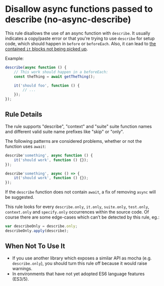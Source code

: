 # Disallow async functions passed to describe (no-async-describe)

This rule disallows the use of an async function with `describe`. It usually indicates a copy/paste error or that you're trying to use `describe` for setup code, which should happen in `before` or `beforeEach`. Also, it can lead to [the contained `it` blocks not being picked up](https://github.com/mochajs/mocha/issues/2975).

Example:

```js
describe(async function () {
    // This work should happen in a beforeEach:
    const theThing = await getTheThing();

    it('should foo', function () {
        // ...
    });
});
```

## Rule Details

The rule supports "describe", "context" and "suite" suite function names and different valid suite name prefixes like "skip" or "only".

The following patterns are considered problems, whether or not the function uses `await`:

```js
describe'something', async function () {
    it('should work', function () {});
});

describe'something', async () => {
    it('should work', function () {});
});
```

If the `describe` function does not contain `await`, a fix of removing `async` will be suggested.

This rule looks for every `describe.only`, `it.only`, `suite.only`, `test.only`, `context.only` and `specify.only` occurrences within the source code.
Of course there are some edge-cases which can’t be detected by this rule, eg.:

```js
var describeOnly = describe.only;
describeOnly.apply(describe);
```

## When Not To Use It

- If you use another library which exposes a similar API as mocha (e.g. `describe.only`), you should turn this rule off because it would raise warnings.
- In environments that have not yet adopted ES6 language features (ES3/5).
